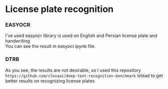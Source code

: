 # License plate recognition
### EASYOCR 
 I've used easyocr library is used on English and Persian license plate and handwriting  
You can see the result in easyocr.ipynb file.  
### DTRB
As you see, the results are not desirable, so I used this repository  
 ``` https://github.com/clovaai/deep-text-recognition-benchmark ``` istead to get better results on recognizing license plates


